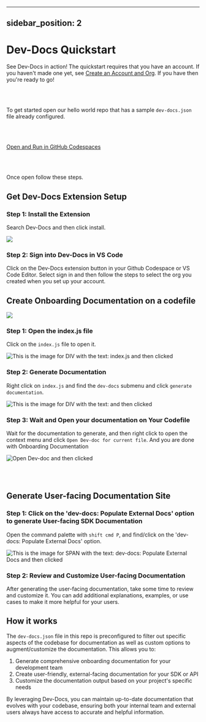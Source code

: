 

  ---
sidebar_position: 2
---

# Dev-Docs Quickstart

See Dev-Docs in action! The quickstart requires that you have an account. If you haven't made one yet, see [Create an Account and Org](https://www.dev-docs.dev/docs/Initial-Setup/Create-an-Account-and-Org). If you have then you're ready to go!

<br></br>

To get started open our hello world repo that has a sample `dev-docs.json` file already configured.

<br></br>

[Open and Run in GitHub Codespaces](https://codespaces.new/team-dev-docs/spriteAI)

<br></br>

Once open follow these steps.

## Get Dev-Docs Extension Setup

### Step 1: Install the Extension

Search Dev-Docs and then click install.

![](/img/install_the_vscode_extension/step_4.png)

### Step 2: Sign into Dev-Docs in VS Code

Click on the Dev-Docs extension button in your Github Codespace or VS Code Editor. Select sign in and then follow the steps to select the org you created when you set up your account. 

## Create Onboarding Documentation on a codefile

![](/img/customize_your_ai_generation/step_1.png)

### Step 1: Open the index.js file

Click on the `index.js` file to open it.

![This is the image for DIV with the text: index.js and then clicked](/img/devdocs_quickstart/step_2.png)

### Step 2: Generate Documentation

Right click on `index.js` and find the `dev-docs` submenu and click `generate documentation`.

![This is the image for DIV with the text:  and then clicked](/img/devdocs_quickstart/step_3.png)

### Step 3: Wait and Open your documentation on Your Codefile

Wait for the documentation to generate, and then right click to open the context menu and click `Open Dev-doc for current file`.  And you are done with Onboarding Documentation

![Open Dev-doc and then clicked](/img/devdocs_quickstart/step_4.png)

<br></br>

## Generate User-facing Documentation Site

### Step 1: Click on the 'dev-docs: Populate External Docs' option to generate User-facing SDK Documentation

Open the command palette with `shift cmd P`, and find/click on the 'dev-docs: Populate External Docs' option.

![This is the image for SPAN with the text: dev-docs: Populate External Docs and then clicked](/img/devdocs_quickstart/step_5.png)

### Step 2: Review and Customize User-facing Documentation

After generating the user-facing documentation, take some time to review and customize it. You can add additional explanations, examples, or use cases to make it more helpful for your users.

## How it works

The `dev-docs.json` file in this repo is preconfigured to filter out specific aspects of the codebase for documentation as well as custom options to augment/customize the documentation. This allows you to:

1. Generate comprehensive onboarding documentation for your development team
2. Create user-friendly, external-facing documentation for your SDK or API
3. Customize the documentation output based on your project's specific needs

By leveraging Dev-Docs, you can maintain up-to-date documentation that evolves with your codebase, ensuring both your internal team and external users always have access to accurate and helpful information.

  